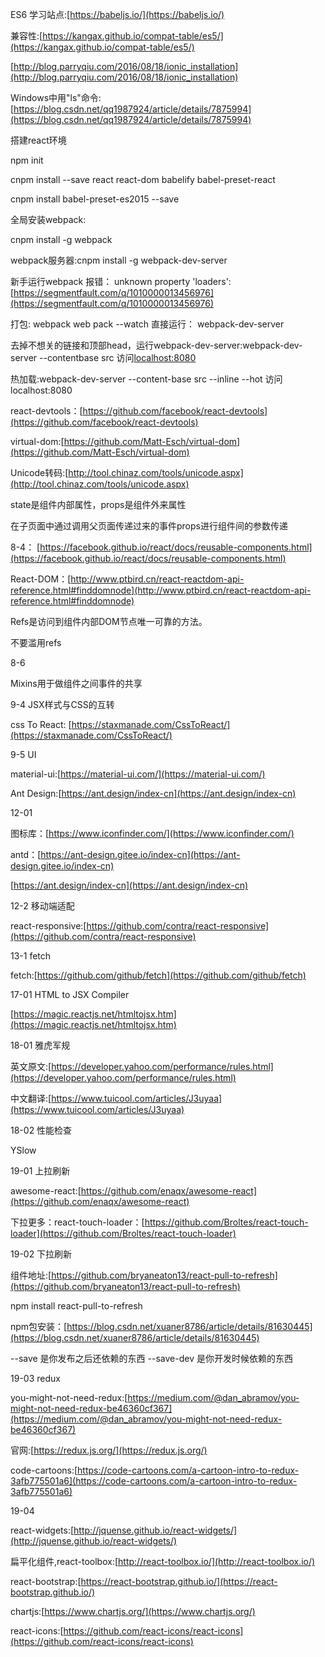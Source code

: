 ES6 学习站点:[https://babeljs.io/](https://babeljs.io/)

兼容性:[https://kangax.github.io/compat-table/es5/](https://kangax.github.io/compat-table/es5/)

[http://blog.parryqiu.com/2016/08/18/ionic_installation](http://blog.parryqiu.com/2016/08/18/ionic_installation)

Windows中用"ls"命令:[https://blog.csdn.net/qq1987924/article/details/7875994](https://blog.csdn.net/qq1987924/article/details/7875994)

搭建react环境

npm init

cnpm install --save react react-dom babelify babel-preset-react

cnpm install babel-preset-es2015 --save

全局安装webpack:

cnpm install -g webpack

webpack服务器:cnpm install -g webpack-dev-server

新手运行webpack 报错： unknown property 'loaders':[https://segmentfault.com/q/1010000013456976](https://segmentfault.com/q/1010000013456976)

打包:
webpack
web pack --watch
直接运行：
webpack-dev-server


去掉不想关的链接和顶部head，运行webpack-dev-server:webpack-dev-server --contentbase src  访问[localhost:8080](localhost:8080)

热加载:webpack-dev-server --content-base src --inline --hot 访问localhost:8080


react-devtools：[https://github.com/facebook/react-devtools](https://github.com/facebook/react-devtools)

virtual-dom:[https://github.com/Matt-Esch/virtual-dom](https://github.com/Matt-Esch/virtual-dom)

Unicode转码:[http://tool.chinaz.com/tools/unicode.aspx](http://tool.chinaz.com/tools/unicode.aspx)

state是组件内部属性，props是组件外来属性

在子页面中通过调用父页面传递过来的事件props进行组件间的参数传递


8-4：
[https://facebook.github.io/react/docs/reusable-components.html](https://facebook.github.io/react/docs/reusable-components.html)

React-DOM：[http://www.ptbird.cn/react-reactdom-api-reference.html#finddomnode](http://www.ptbird.cn/react-reactdom-api-reference.html#finddomnode)

Refs是访问到组件内部DOM节点唯一可靠的方法。

不要滥用refs

8-6

Mixins用于做组件之间事件的共享

9-4 JSX样式与CSS的互转

css To React:
[https://staxmanade.com/CssToReact/](https://staxmanade.com/CssToReact/)

9-5  UI

material-ui:[https://material-ui.com/](https://material-ui.com/)

Ant Design:[https://ant.design/index-cn](https://ant.design/index-cn)

12-01

图标库：[https://www.iconfinder.com/](https://www.iconfinder.com/)

antd：[https://ant-design.gitee.io/index-cn](https://ant-design.gitee.io/index-cn)

[https://ant.design/index-cn](https://ant.design/index-cn)

12-2 移动端适配

react-responsive:[https://github.com/contra/react-responsive](https://github.com/contra/react-responsive)

13-1 fetch

fetch:[https://github.com/github/fetch](https://github.com/github/fetch)

17-01 HTML to JSX Compiler

[https://magic.reactjs.net/htmltojsx.htm](https://magic.reactjs.net/htmltojsx.htm)

18-01 雅虎军规

英文原文:[https://developer.yahoo.com/performance/rules.html](https://developer.yahoo.com/performance/rules.html)

中文翻译:[https://www.tuicool.com/articles/J3uyaa](https://www.tuicool.com/articles/J3uyaa)

18-02 性能检查

YSlow

19-01 上拉刷新

awesome-react:[https://github.com/enaqx/awesome-react](https://github.com/enaqx/awesome-react)

下拉更多：react-touch-loader：[https://github.com/Broltes/react-touch-loader](https://github.com/Broltes/react-touch-loader)

19-02 下拉刷新

组件地址:[https://github.com/bryaneaton13/react-pull-to-refresh](https://github.com/bryaneaton13/react-pull-to-refresh)

npm install react-pull-to-refresh

npm包安装：[https://blog.csdn.net/xuaner8786/article/details/81630445](https://blog.csdn.net/xuaner8786/article/details/81630445)

--save 是你发布之后还依赖的东西
--save-dev 是你开发时候依赖的东西

19-03 redux

you-might-not-need-redux:[https://medium.com/@dan_abramov/you-might-not-need-redux-be46360cf367](https://medium.com/@dan_abramov/you-might-not-need-redux-be46360cf367)

官网:[https://redux.js.org/](https://redux.js.org/)

code-cartoons:[https://code-cartoons.com/a-cartoon-intro-to-redux-3afb775501a6](https://code-cartoons.com/a-cartoon-intro-to-redux-3afb775501a6)

19-04

react-widgets:[http://jquense.github.io/react-widgets/](http://jquense.github.io/react-widgets/)

扁平化组件,react-toolbox:[http://react-toolbox.io/](http://react-toolbox.io/)

react-bootstrap:[https://react-bootstrap.github.io/](https://react-bootstrap.github.io/)

chartjs:[https://www.chartjs.org/](https://www.chartjs.org/)

react-icons:[https://github.com/react-icons/react-icons](https://github.com/react-icons/react-icons)